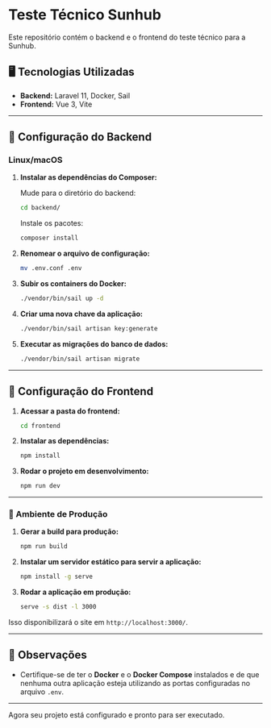 # Teste Técnico Sunhub

Este repositório contém o backend e o frontend do teste técnico para a Sunhub.

## 🖥️ Tecnologias Utilizadas

- **Backend:** Laravel 11, Docker, Sail
- **Frontend:** Vue 3, Vite

---

## 🚀 Configuração do Backend

### Linux/macOS

1. **Instalar as dependências do Composer:**

   Mude para o diretório do backend:
    ```sh
   cd backend/
   ```
   
   Instale os pacotes:
   ```sh
   composer install
   ```

1. **Renomear o arquivo de configuração:**
   ```sh
   mv .env.conf .env
   ```

2. **Subir os containers do Docker:**
   ```sh
   ./vendor/bin/sail up -d
   ```


3. **Criar uma nova chave da aplicação:**
   ```sh
   ./vendor/bin/sail artisan key:generate
   ```


4. **Executar as migrações do banco de dados:**
   ```sh
   ./vendor/bin/sail artisan migrate
   ```
---

## 🎨 Configuração do Frontend

1. **Acessar a pasta do frontend:**
   ```sh
   cd frontend
   ```

2. **Instalar as dependências:**
   ```sh
   npm install
   ```

3. **Rodar o projeto em desenvolvimento:**
   ```sh
   npm run dev
   ```

---

### 🚀 Ambiente de Produção

1. **Gerar a build para produção:**
   ```sh
   npm run build
   ```

2. **Instalar um servidor estático para servir a aplicação:**
   ```sh
   npm install -g serve
   ```

3. **Rodar a aplicação em produção:**
   ```sh
   serve -s dist -l 3000
   ```

Isso disponibilizará o site em `http://localhost:3000/`.


---

## 📝 Observações


- Certifique-se de ter o **Docker** e o **Docker Compose** instalados e de que nenhuma outra aplicação esteja utilizando as portas configuradas no arquivo `.env`.


---

Agora seu projeto está configurado e pronto para ser executado.

